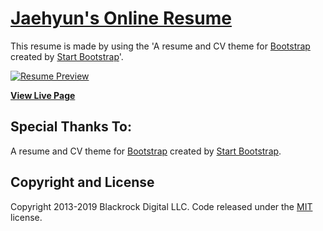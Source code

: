 # [Jaehyun's Online Resume](https://codeorchord.github.io/)

This resume  is made by using the 'A resume and CV theme for [Bootstrap](http://getbootstrap.com/) created by [Start Bootstrap](http://startbootstrap.com/)'.



[![Resume Preview](https://startbootstrap.com/assets/img/screenshots/themes/resume.png)](https://blackrockdigital.github.io/startbootstrap-resume/)

**[View Live Page](https://codeorchord.github.io/)**



## Special Thanks To:

A resume and CV theme for [Bootstrap](http://getbootstrap.com/) created by [Start Bootstrap](http://startbootstrap.com/).

## Copyright and License

Copyright 2013-2019 Blackrock Digital LLC. Code released under the [MIT](https://github.com/BlackrockDigital/startbootstrap-resume/blob/gh-pages/LICENSE) license.
